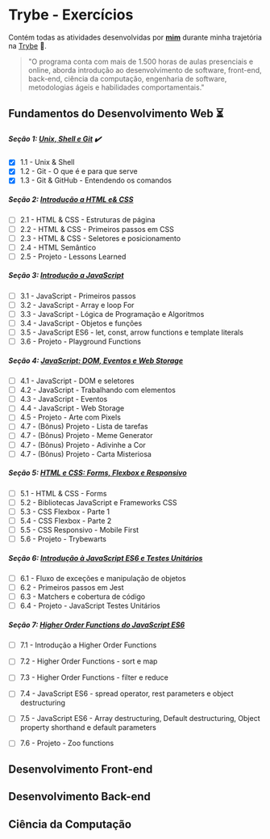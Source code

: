 # Trybe - Exercícios

Contém todas as atividades desenvolvidas por __[mim](https://www.linkedin.com/in/marcospanontin/)__ durante minha trajetória na [Trybe](https://www.betrybe.com/) :rocket:.

>"O programa conta com mais de 1.500 horas de aulas presenciais e online, aborda introdução ao desenvolvimento de software, front-end, back-end, ciência da computação, engenharia de software, metodologias ágeis e habilidades comportamentais."

## Fundamentos do Desenvolvimento Web :hourglass_flowing_sand:

##### Seção 1: [Unix, Shell e Git](https://github.com/paulohbsimoes/trybe-exercises/tree/master/01-fundamentos/Seção-01-unix-bash-e-shell-script) :heavy_check_mark:
- [x] 1.1 - Unix & Shell
- [x] 1.2 - Git - O que é e para que serve
- [x] 1.3 - Git & GitHub - Entendendo os comandos

##### Seção 2: [Introdução a HTML e& CSS](https://github.com/paulohbsimoes/trybe-exercises/tree/master/01-fundamentos/Seção-03-introducao-a-html-e-css)
- [ ] 2.1 - HTML & CSS - Estruturas de página
- [ ] 2.2 - HTML & CSS - Primeiros passos em CSS
- [ ] 2.3 - HTML & CSS - Seletores e posicionamento
- [ ] 2.4 - HTML Semântico
- [ ] 2.5 - Projeto - Lessons Learned

##### Seção 3: [Introdução a JavaScript](https://github.com/paulohbsimoes/trybe-exercises/tree/master/01-fundamentos/Seção-04-introducao-a-javascript-e-logica-de-programacao)
- [ ] 3.1 - JavaScript - Primeiros passos
- [ ] 3.2 - JavaScript - Array e loop For
- [ ] 3.3 - JavaScript - Lógica de Programação e Algoritmos
- [ ] 3.4 - JavaScript - Objetos e funções
- [ ] 3.5 - JavaScript ES6 - let, const, arrow functions e template literals
- [ ] 3.6 - Projeto - Playground Functions

##### Seção 4: [JavaScript: DOM, Eventos e Web Storage](https://github.com/paulohbsimoes/trybe-exercises/tree/master/01-fundamentos/Seção-05-javascript-dom-eventos-e-web-storage)
- [ ] 4.1 - JavaScript - DOM e seletores
- [ ] 4.2 - JavaScript - Trabalhando com elementos
- [ ] 4.3 - JavaScript - Eventos
- [ ] 4.4 - JavaScript - Web Storage
- [ ] 4.5 - Projeto - Arte com Pixels
- [ ] 4.7 - (Bônus) Projeto - Lista de tarefas
- [ ] 4.7 - (Bônus) Projeto - Meme Generator
- [ ] 4.7 - (Bônus) Projeto - Adivinhe a Cor
- [ ] 4.7 - (Bônus) Projeto - Carta Misteriosa

##### Seção 5: [HTML e CSS: Forms, Flexbox e Responsivo](https://github.com/paulohbsimoes/trybe-exercises/tree/master/01-fundamentos/Seção-06-html-e-css-forms-flexbox-e-responsivo)
- [ ] 5.1 - HTML & CSS - Forms
- [ ] 5.2 - Bibliotecas JavaScript e Frameworks CSS
- [ ] 5.3 - CSS Flexbox - Parte 1
- [ ] 5.4 - CSS Flexbox - Parte 2
- [ ] 5.5 - CSS Responsivo - Mobile First
- [ ] 5.6 - Projeto - Trybewarts

##### Seção 6: [Introdução à JavaScript ES6 e Testes Unitários](https://github.com/paulohbsimoes/trybe-exercises/tree/master/01-fundamentos/Seção-07-introducao-a-javascript-es6-e-testes-unitarios)
- [ ] 6.1 - Fluxo de exceções e manipulação de objetos
- [ ] 6.2 - Primeiros passos em Jest
- [ ] 6.3 - Matchers e cobertura de código
- [ ] 6.4 - Projeto - JavaScript Testes Unitários

##### Seção 7: [Higher Order Functions do JavaScript ES6](https://github.com/paulohbsimoes/trybe-exercises/tree/master/01-fundamentos/Seção-08-high-order-functions-do-javascript-es6)
- [ ] 7.1 - Introdução a Higher Order Functions
- [ ] 7.2 - Higher Order Functions - sort e map
- [ ] 7.3 - Higher Order Functions - filter e reduce
- [ ] 7.4 - JavaScript ES6 - spread operator, rest parameters e object destructuring
- [ ] 7.5 - JavaScript ES6 - Array destructuring, Default destructuring, Object property shorthand e default parameters
- [ ] 7.6 - Projeto - Zoo functions


## Desenvolvimento Front-end
<!-- 
##### Seção 9: [JavaScript Assíncrono e Promises](https://github.com/paulohbsimoes/trybe-exercises/tree/master/01-fundamentos/Seção-09-javascript-assincrono-e-promises)
- [ ] 9.1 - JavaScript Assíncrono e Callbacks
- [ ] 9.2 - JavaScript Promises
- [ ] 9.3 - Projeto - Carrinho de Compras

##### Seção 10: [Testes automatizados com Jest](https://github.com/paulohbsimoes/trybe-exercises/tree/master/01-fundamentos/Seção-10-testes-automatizados-com-jest)
- [ ] 10.1 - Primeiros passos no Jest
- [ ] 10.2 - Jest - Testes Assíncronos
- [ ] 10.3 - Jest - Simulando comportamentos
- [ ] 10.4 - Projeto - Jest Assíncrono e Mocking


##### Seção 11: [Introdução à React](https://github.com/paulohbsimoes/trybe-exercises/tree/master/02-front-end/Seção-11-introducao-a-react)
- [ ] 11.1 - Introdução - Front-end
- [ ] 11.1 - Introdução - React
- [ ] 11.1 - 'Hello, world!' no React!
- [ ] 11.2 - Componentes React
- [ ] 11.3 - Projeto - Movie Cards Library

##### Seção 12: [Componentes com Estado, Eventos e Formulários com React](https://github.com/paulohbsimoes/trybe-exercises/tree/master/02-front-end/Seção-12-componentes-com-estado-eventos-e-formularios-com-react)
- [ ] 12.1 - Componentes com estado e eventos
- [ ] 12.2 - Formulários no React
- [ ] 12.3 - Projeto - Movie Cards Library Stateful

##### Seção 13: [Ciclo de Vida de Componentes e React Router](https://github.com/paulohbsimoes/trybe-exercises/tree/master/02-front-end/Seção-13-ciclo-de-vida-de-componentes-e-react-router)
- [ ] 12.1 - Ciclo de vida de componentes
- [ ] 12.2 - React Router
- [ ] 12.3 - Projeto - Movie Cards Library CRUD

##### Seção 14: [Metodologias Ágeis](https://github.com/paulohbsimoes/trybe-exercises/tree/master/02-front-end/Seção-14-metodologias-ageis/dia-01-metodologias-ageis)
- [ ] 13.1 - Metodologias Ágeis
- [ ] 13.2 - Projeto - Frontend Online Store

##### Seção 15: [Testes automatizados com React Testing Library](https://github.com/paulohbsimoes/trybe-exercises/tree/master/02-front-end/Seção-15-testes-automatizados-com-react-testing-library)
- [ ] 14.1 - RTL - Primeiros passos
- [ ] 14.2 - RTL - Mocks e Inputs
- [ ] 14.3 - RTL - Testando React Router
- [ ] 14.4 - Projeto - Testes em React

##### Seção 16: [Gerenciamento de estado com Redux](https://github.com/paulohbsimoes/trybe-exercises/tree/master/02-front-end/Seção-16-gerenciamento-de-estado-com-redux)
- [ ] 15.1 - Introdução ao Redux - O estado global da aplicação
- [ ] 15.2 - Usando o Redux no React
- [ ] 15.3 - Usando o Redux no React - Prática
- [ ] 15.4 - Usando o Redux no React - Actions Assíncronas
- [ ] 15.5 - Testes síncronos com React-Redux
- [ ] 15.6 - Projeto - Tabela com filtros de dados

##### Seção 17: Projeto Jogo de Trivia
- [ ] 16.1 - Projeto - Jogo de Trivia

##### Seção 18: [Context API e React Hooks](https://github.com/paulohbsimoes/trybe-exercises/tree/master/02-front-end/Seção-18-context-api-e-react-hooks)
- [ ] 17.1 - Context API do React
- [ ] 17.2 - React Hooks - useState e useContext
- [ ] 17.3 - React Hooks - useEffect e Hooks customizados
- [ ] 17.4 - Projeto - StarWars Datatable com Context API e Hooks

##### Seção 19: Projeto App de Receitas
- [ ] 19.1 - Projeto - App de Receitas -->

## Desenvolvimento Back-end
<!-- 
##### Seção 20: [Introdução à SQL](https://github.com/paulohbsimoes/trybe-exercises/tree/master/03-back-end/Seção-20-introducao-a-sql)
- [ ] 20.1 - Introdução - Back-end
- [ ] 20.1 - Introdução - Bancos de dados relacionais
- [ ] 20.1 - Banco de dados SQL
- [ ] 20.2 - Encontrando dados em um banco de dados
- [ ] 20.3 - Filtrando dados de forma específica
- [ ] 20.4 - Manipulando tabelas
- [ ] 20.5 - Projeto - All For One

##### Seção 21: [Funções SQL, Joins e Subqueries](https://github.com/paulohbsimoes/trybe-exercises/tree/master/03-back-end/Seção-21-funcoes-sql-joins-e-subqueries)
- [ ] 21.1 - Funções mais usadas no SQL
- [ ] 21.2 - Descomplicando JOINs e UNIONs
- [ ] 21.3 - Stored Routines & Subqueries
- [ ] 21.4 - Projeto - Vocabulary Booster

##### Seção 22: [Normalização e Modelagem de Banco de Dados](https://github.com/paulohbsimoes/trybe-exercises/tree/master/03-back-end/Seção-22-normalizacao-e-modelagem-de-banco-de-dados)
- [ ] 22.1 - Transformando ideias em um modelo de banco de dados
- [ ] 22.2 - Normalização, Formas Normais e Dumps
- [ ] 22.3 - Transformando ideias em um modelo de banco de dados - Parte 2
- [ ] 22.4 - Projeto - One For All

##### Seção 23: [Introdução ao MongoDB](https://github.com/paulohbsimoes/trybe-exercises/tree/master/03-back-end/Seção-23-introducao-ao-mongodb)
- [ ] 22.1 - Introdução - NoSQL
- [ ] 22.1 - MongoDB - Introdução
- [ ] 22.2 - Filter Operators
- [ ] 22.3 - Projeto - Data Flights

##### Seção 24: [MongoDB: Updates Simples e Complexos](https://github.com/paulohbsimoes/trybe-exercises/tree/master/03-back-end/Seção-24-mongodb-updates-simples-e-complexos)
- [ ] 23.1 - Updates Simples
- [ ] 23.2 - Updates Complexos - Arrays - Parte 1
- [ ] 23.3 - Updates Complexos - Arrays - Parte 2
- [ ] 23.4 - Projeto - Commerce

##### Seção 25: [MongoDB: Aggregation Framework](https://github.com/paulohbsimoes/trybe-exercises/tree/master/03-back-end/Seção-25-mongodb-aggregation-framework)
- [ ] 24.1 - Aggregation Framework - Parte 1
- [ ] 24.2 - Aggregation Framework - Parte 2
- [ ] 24.3 - Projeto - Aggregations

##### Seção 26: [Introdução ao desenvolvimento Web com NodeJS](https://github.com/paulohbsimoes/trybe-exercises/tree/master/03-back-end/Seção-26-introducao-ao-desenvolvimento-web-com-nodejs)
- [ ] 25.1 - Intro - NodeJS
- [ ] 25.1 - NodeJS - Introdução
- [ ] 25.2 - NodeJS - Fluxo Assíncrono
- [ ] 25.3 - Testes com NodeJS
- [ ] 25.4 - Express: HTTP com Node.js
- [ ] 25.5 - Praticando Express
- [ ] 25.6 - Projeto - Talker manager

##### Seção 27: [NodeJS: Camada de Serviço e Arquitetura Rest e Restful](https://github.com/paulohbsimoes/trybe-exercises/tree/master/03-back-end/Seção-27-nodejs-camada-de-servico-e-arquitetura-rest-e-restful)
- [ ] 26.1 - Introdução - Arquitetura de Software
- [ ] 26.1 - Arquitetura de Software - Camada de Model
- [ ] 26.2 - Arquitetura de Software - Camada de Controller e Service
- [ ] 26.3 - Arquitetura Web - Rest e Restful
- [ ] 26.4 - Arquitetura de Software - Testando as Camadas
- [ ] 26.5 - Projeto - Store Manager

##### Seção 28: [Autenticação e Upload de Arquivos](https://github.com/paulohbsimoes/trybe-exercises/tree/master/03-back-end/Seção-28-autenticacao-e-upload-de-arquivos)
- [ ] 27.1 - NodeJS - JWT - (JSON Web Token)
- [ ] 27.2 - NodeJS - Upload de arquivos com Multer
- [ ] 27.3 - NodeJS - Testando APIs com Testes de Integração
- [ ] 27.4 - Projeto - Cookmaster

##### Seção 29: [Deployment](https://github.com/paulohbsimoes/trybe-exercises/tree/master/03-back-end/Seção-29-deployment)
- [ ] 29.1 - Introdução - Deploy
- [ ] 29.1 - Infraestrutura - Deploy com Heroku
- [ ] 29.2 - Deploy - Gerenciadores de Processos
- [ ] 29.3 - Projeto - Stranger Things

##### Seção 30: Arquitetura: SOLID e ORM
- [ ] 30.1 - Arquitetura - Princípios SOLID
- [ ] 30.2 - ORM - Interface da aplicação com o banco de dados
- [ ] 30.3 - ORM - Associations
- [ ] 30.4 - Boas práticas na escrita de testes
- [ ] 30.5 - Projeto - API de Blogs

##### Seção 31: Sockets
- [ ] 31.1 - Sockets - TCP/UDP & NET
- [ ] 31.2 - Sockets - Socket.io
- [ ] 31.3 - Projeto - Webchat

##### Seção 32: Projeto Trybeer II
- [ ] 32.1 - Projeto - Trybeer v2 -->

## Ciência da Computação

<!-- ##### Seção 33: Arquitetura de Computadores e Redes
- [ ] 32.1 - Introdução - Ciência da Computação
- [ ] 32.2 - Arquitetura de Computadores
- [ ] 32.3 - Arquitetura de redes
- [ ] 32.4 - Redes de computadores, ferramentas e segurança
- [ ] 32.5 - Projeto - Explorando os protocolos

##### Seção 34: Introdução à Python e Raspagem de Dados da Web
- [ ] 33.1 - Aprendendo Python
- [ ] 33.2 - Entrada e Saída de dados
- [ ] 33.3 - Raspagem de Dados
- [ ] 33.4 - Testes
- [ ] 33.5 - Projeto - Tech news

##### Seção 35: Programação Orientada a Objetos e Padrões de Projeto
- [ ] 34.1 - Introdução à programação orientada a objetos
- [ ] 34.2 - Herança, Composição e Interfaces
- [ ] 34.3 - Padrões de projeto
- [ ] 34.4 - Projeto - Relatórios de Estoque

##### Seção 36: Algoritmos e Estrutura de Dados
- [ ] 35.1 - Complexidade de Algoritmos
- [ ] 35.2 - Recursividade e Estratégias para solução de problemas
- [ ] 35.3 - Algoritmos de ordenação e busca
- [ ] 35.4 - Projeto - Algoritmos

##### Seção 37: Estrutura de Dados: Hash e Set
- [ ] 36.1 - Arrays
- [ ] 36.2 - Hashmap e Dict
- [ ] 36.3 - Set
- [ ] 36.4 - Projeto - Restaurant Orders

##### Seção 38: Estrutura de Dados: Pilhas, Filas e Listas
- [ ] 37.1 - Nó e Listas Encadeadas
- [ ] 37.2 - Deque
- [ ] 37.3 - Pilhas
- [ ] 37.4 - Projeto - TING - Trybe Is Not Google -->